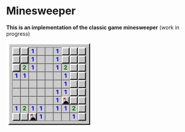 # Minesweeper

__This is an implementation of the classic game minesweeper__ (work in progress)

![Screenshot of gameplay](./assets/game.png)
